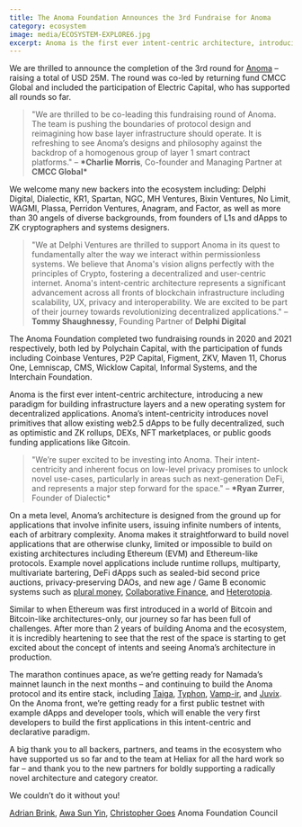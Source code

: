 ```yaml
---
title: The Anoma Foundation Announces the 3rd Fundraise for Anoma
category: ecosystem
image: media/ECOSYSTEM-EXPLORE6.jpg
excerpt: Anoma is the first ever intent-centric architecture, introducing a new paradigm for building infrastructure layers and a new operating system for decentralized applications. The Anoma Foundation is thrilled to announce the completion of the 3rd round for Anoma – raising a total of USD 25M.
---
```


We are thrilled to announce the completion of the 3rd round for [Anoma](https://anoma.net/) – raising a total of USD 25M. The round was co-led by returning fund CMCC Global and included the participation of Electric Capital, who has supported all rounds so far.

> "We are thrilled to be co-leading this fundraising round of Anoma. The team is pushing the boundaries of protocol design and reimagining how base layer infrastructure should operate. It is refreshing to see Anoma’s designs and philosophy against the backdrop of a homogenous group of layer 1 smart contract platforms." – **\*Charlie Morris**, Co-founder and Managing Partner at **CMCC Global\***

We welcome many new backers into the ecosystem including: Delphi Digital, Dialectic, KR1, Spartan, NGC, MH Ventures, Bixin Ventures, No Limit, WAGMI, Plassa, Perridon Ventures, Anagram, and Factor, as well as more than 30 angels of diverse backgrounds, from founders of L1s and dApps to ZK cryptographers and systems designers.

> "We at Delphi Ventures are thrilled to support Anoma in its quest to fundamentally alter the way we interact within permissionless systems. We believe that Anoma's vision aligns perfectly with the principles of Crypto, fostering a decentralized and user-centric internet. Anoma's intent-centric architecture represents a significant advancement across all fronts of blockchain infrastructure including scalability, UX, privacy and interoperability. We are excited to be part of their journey towards revolutionizing decentralized applications." – **Tommy Shaughnessy**, Founding Partner of **Delphi Digital**

The Anoma Foundation completed two fundraising rounds in 2020 and 2021 respectively, both led by Polychain Capital, with the participation of funds including Coinbase Ventures, P2P Capital, Figment, ZKV, Maven 11, Chorus One, Lemniscap, CMS, Wicklow Capital, Informal Systems, and the Interchain Foundation.

Anoma is the first ever intent-centric architecture, introducing a new paradigm for building infrastructure layers and a new operating system for decentralized applications. Anoma’s intent-centricity introduces novel primitives that allow existing web2.5 dApps to be fully decentralized, such as optimistic and ZK rollups, DEXs, NFT marketplaces, or public goods funding applications like Gitcoin.

> "We’re super excited to be investing into Anoma. Their intent-centricity and inherent focus on low-level privacy promises to unlock novel use-cases, particularly in areas such as next-generation DeFi, and represents a major step forward for the space." – **\*Ryan Zurrer**, Founder of Dialectic\*

On a meta level, Anoma’s architecture is designed from the ground up for applications that involve infinite users, issuing infinite numbers of intents, each of arbitrary complexity. Anoma makes it straightforward to build novel applications that are otherwise clunky, limited or impossible to build on existing architectures including Ethereum (EVM) and Ethereum-like protocols. Example novel applications include runtime rollups, multiparty, multivariate bartering, DeFi dApps such as sealed-bid second price auctions, privacy-preserving DAOs, and new age / Game B economic systems such as [plural money](https://www.radicalxchange.org/concepts/plural-money/), [Collaborative Finance](https://cofi.informal.systems/), and [Heterotopia](https://pluranimity.org/2022/09/26/towards-heterotopia/).

Similar to when Ethereum was first introduced in a world of Bitcoin and Bitcoin-like architectures-only, our journey so far has been full of challenges. After more than 2 years of building Anoma and the ecosystem, it is incredibly heartening to see that the rest of the space is starting to get excited about the concept of intents and seeing Anoma’s architecture in production.

The marathon continues apace, as we’re getting ready for Namada’s mainnet launch in the next months – and continuing to build the Anoma protocol and its entire stack, including [Taiga](https://github.com/anoma/taiga), [Typhon](https://github.com/anoma/typhon), [Vamp-ir](https://github.com/anoma/vamp-ir), and [Juvix](https://github.com/anoma/juvix). On the Anoma front, we’re getting ready for a first public testnet with example dApps and developer tools, which will enable the very first developers to build the first applications in this intent-centric and declarative paradigm.

A big thank you to all backers, partners, and teams in the ecosystem who have supported us so far and to the team at Heliax for all the hard work so far – and thank you to the new partners for boldly supporting a radically novel architecture and category creator.

We couldn’t do it without you!

[Adrian Brink](http://twitter.com/adrian_brink), [Awa Sun Yin](http://twitter.com/awasunyin), [Christopher Goes](http://twitter.com/cwgoes)
Anoma Foundation Council
